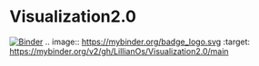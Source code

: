 # Visualization2.0
[![Binder](https://mybinder.org/badge_logo.svg)](https://mybinder.org/v2/gh/LillianOs/Visualization2.0/main)
.. image:: https://mybinder.org/badge_logo.svg
 :target: https://mybinder.org/v2/gh/LillianOs/Visualization2.0/main
